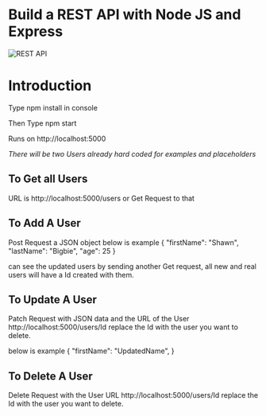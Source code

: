 # Build a REST API with Node JS and Express

![REST API](https://i.ibb.co/7GWCCbp/Screenshot-2020-07-12-at-08-30-32.png)

# Introduction
Type npm install in console

Then Type npm start

Runs on http://localhost:5000

*There will be two Users already hard coded for examples and placeholders*

## To Get all Users
URL is http://localhost:5000/users or Get Request to that

## To Add A User
Post Request a JSON object
below is example
{
    "firstName": "Shawn",
    "lastName": "Bigbie",
    "age": 25
}

can see the updated users by sending another Get request,
all new and real users will have a Id created with them.

## To Update A User
Patch Request with JSON data and the URL of the User 
http://localhost:5000/users/Id
replace the Id with the user you want to delete.

below is example
{
    "firstName": "UpdatedName",
}

## To Delete A User
Delete Request with the User URL
http://localhost:5000/users/Id
replace the Id with the user you want to delete.

